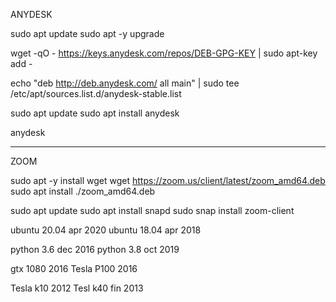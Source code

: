ANYDESK

sudo apt update
sudo apt -y upgrade

wget -qO - https://keys.anydesk.com/repos/DEB-GPG-KEY | sudo apt-key add -

echo "deb http://deb.anydesk.com/ all main" | sudo tee /etc/apt/sources.list.d/anydesk-stable.list

sudo apt update
sudo apt install anydesk

anydesk


------------------



ZOOM

sudo apt -y install wget
wget https://zoom.us/client/latest/zoom_amd64.deb
sudo apt install ./zoom_amd64.deb


sudo apt update
sudo apt install snapd
sudo snap install zoom-client


ubuntu 20.04 apr 2020
ubuntu 18.04 apr 2018

python 3.6 dec 2016
python 3.8 oct 2019


gtx 1080 2016
Tesla P100 2016

Tesla k10 2012
Tesl k40 fin 2013
